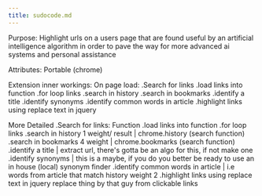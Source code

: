 ```yaml
---
title: sudocode.md
---
```

Purpose:
Highlight urls on a users page that are found useful by an artificial intelligence algorithm in order to pave the way for more advanced ai systems and personal assistance

Attributes:
Portable (chrome)

Extension inner workings:
On page load:
.Search for links
.load links into function
.for loop links
.search in history
.search in bookmarks
.identify a title
.identify synonyms
.identify common words in article
.highlight links using replace text in jquery

More Detailed
.Search for links:
Function
.load links into function
.for loop links
.search in history 1 weight/ result
| chrome.history (search function)
.search in bookmarks 4 weight
| chrome.bookmarks (search function)
.identify a title
| extract url, there's gotta be an algo for this, if not make one
.identify synonyms
| this is a maybe, if you do you better be ready to use an in house (local) synonym finder
.identify common words in article
| i.e words from article that match history weight 2
.highlight links using replace text in jquery
	replace thing by that guy from clickable links